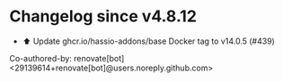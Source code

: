 # Changelog since v4.8.12
- ⬆️ Update ghcr.io/hassio-addons/base Docker tag to v14.0.5 (#439)

Co-authored-by: renovate[bot] <29139614+renovate[bot]@users.noreply.github.com> 
